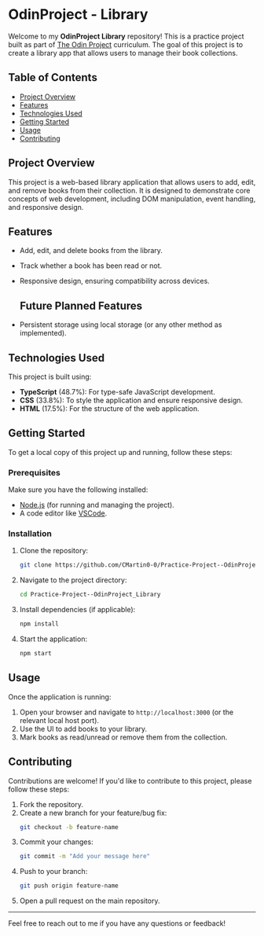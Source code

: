 # OdinProject - Library

Welcome to my **OdinProject Library** repository! This is a practice project built as part of [The Odin Project](https://www.theodinproject.com/lessons/node-path-javascript-library) curriculum. The goal of this project is to create a library app that allows users to manage their book collections. 

## Table of Contents

- [Project Overview](#project-overview)
- [Features](#features)
- [Technologies Used](#technologies-used)
- [Getting Started](#getting-started)
- [Usage](#usage)
- [Contributing](#contributing)
  

## Project Overview

This project is a web-based library application that allows users to add, edit, and remove books from their collection. It is designed to demonstrate core concepts of web development, including DOM manipulation, event handling, and responsive design.


## Features

- Add, edit, and delete books from the library.
- Track whether a book has been read or not.
- Responsive design, ensuring compatibility across devices.
  
  ## Future Planned Features
- Persistent storage using local storage (or any other method as implemented).


## Technologies Used

This project is built using:

- **TypeScript** (48.7%): For type-safe JavaScript development.
- **CSS** (33.8%): To style the application and ensure responsive design.
- **HTML** (17.5%): For the structure of the web application.


## Getting Started

To get a local copy of this project up and running, follow these steps:

### Prerequisites

Make sure you have the following installed:

- [Node.js](https://nodejs.org/) (for running and managing the project).
- A code editor like [VSCode](https://code.visualstudio.com/).

### Installation

1. Clone the repository:

   ```bash
   git clone https://github.com/CMartin0-0/Practice-Project--OdinProject_Library.git
   ```

2. Navigate to the project directory:

   ```bash
   cd Practice-Project--OdinProject_Library
   ```

3. Install dependencies (if applicable):

   ```bash
   npm install
   ```

4. Start the application:

   ```bash
   npm start
   ```


## Usage

Once the application is running:

1. Open your browser and navigate to `http://localhost:3000` (or the relevant local host port).
2. Use the UI to add books to your library.
3. Mark books as read/unread or remove them from the collection.


## Contributing

Contributions are welcome! If you'd like to contribute to this project, please follow these steps:

1. Fork the repository.
2. Create a new branch for your feature/bug fix:
   ```bash
   git checkout -b feature-name
   ```
3. Commit your changes:
   ```bash
   git commit -m "Add your message here"
   ```
4. Push to your branch:
   ```bash
   git push origin feature-name
   ```
5. Open a pull request on the main repository.

---

Feel free to reach out to me if you have any questions or feedback!

